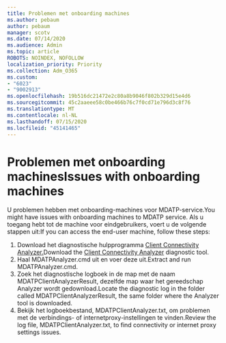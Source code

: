 ```yaml
---
title: Problemen met onboarding machines
ms.author: pebaum
author: pebaum
manager: scotv
ms.date: 07/14/2020
ms.audience: Admin
ms.topic: article
ROBOTS: NOINDEX, NOFOLLOW
localization_priority: Priority
ms.collection: Adm_O365
ms.custom:
- "6023"
- "9002913"
ms.openlocfilehash: 19b516dc21472e2c80a8b9046f802b329d15e4d6
ms.sourcegitcommit: 45c2aaeee58c0be466b76c7f0cd71e796d3c8f76
ms.translationtype: MT
ms.contentlocale: nl-NL
ms.lasthandoff: 07/15/2020
ms.locfileid: "45141465"
---
```

# <a name="issues-with-onboarding-machines"></a><span data-ttu-id="f5a4a-102">Problemen met onboarding machines</span><span class="sxs-lookup"><span data-stu-id="f5a4a-102">Issues with onboarding machines</span></span>

<span data-ttu-id="f5a4a-103">U problemen hebben met onboarding-machines voor MDATP-service.</span><span class="sxs-lookup"><span data-stu-id="f5a4a-103">You might have issues with onboarding machines to MDATP service.</span></span> <span data-ttu-id="f5a4a-104">Als u toegang hebt tot de machine voor eindgebruikers, voert u de volgende stappen uit:</span><span class="sxs-lookup"><span data-stu-id="f5a4a-104">If you can access the end-user machine, follow these steps:</span></span>

1. <span data-ttu-id="f5a4a-105">Download het diagnostische hulpprogramma [Client Connectivity Analyzer.](https://aka.ms/mdatpanalyzer)</span><span class="sxs-lookup"><span data-stu-id="f5a4a-105">Download the [Client Connectivity Analyzer](https://aka.ms/mdatpanalyzer) diagnostic tool.</span></span>
2. <span data-ttu-id="f5a4a-106">Haal MDATPAnalyzer.cmd uit en voer deze uit.</span><span class="sxs-lookup"><span data-stu-id="f5a4a-106">Extract and run MDATPAnalyzer.cmd.</span></span>
3. <span data-ttu-id="f5a4a-107">Zoek het diagnostische logboek in de map met de naam MDATPClientAnalyzerResult, dezelfde map waar het gereedschap Analyzer wordt gedownload.</span><span class="sxs-lookup"><span data-stu-id="f5a4a-107">Locate the diagnostic log in the folder called MDATPClientAnalyzerResult, the same folder where the Analyzer tool is downloaded.</span></span>
4. <span data-ttu-id="f5a4a-108">Bekijk het logboekbestand, MDATPClientAnalyzer.txt, om problemen met de verbindings- of internetproxy-instellingen te vinden.</span><span class="sxs-lookup"><span data-stu-id="f5a4a-108">Review the log file, MDATPClientAnalyzer.txt, to find connectivity or internet proxy settings issues.</span></span>